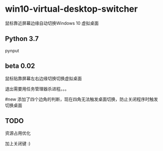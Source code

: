 # win10-virtual-desktop-switcher
鼠标靠近屏幕边缘自动切换Windows 10 虚拟桌面

## Python 3.7
pynput

## beta 0.02
鼠标贴靠屏幕左右边缘切换切换虚拟桌面

退出需要用任务管理器杀进程。。。

#new 添加了四个边角的判断，现在四角无法触发桌面切换，防止关闭程序时触发切换桌面

## TODO
资源占用优化

加上关闭键 :)
